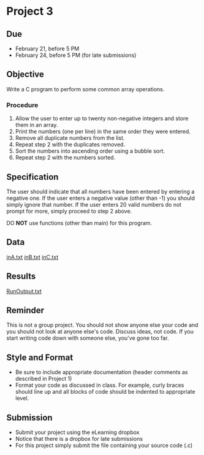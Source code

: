 # Project 3

## Due
* February 21, before 5 PM
* February 24, before 5 PM (for late submissions)

## Objective
Write a C program to perform some common array operations.

### Procedure

1. Allow the user to enter up to twenty non-negative integers and store them in an array.
2. Print the numbers (one per line) in the same order they were entered.
3. Remove all duplicate numbers from the list.
4. Repeat step 2 with the duplicates removed.
5. Sort the numbers into ascending order using a bubble sort.
6. Repeat step 2 with the numbers sorted.

## Specification
The user should indicate that all numbers have been entered by entering a 
negative one. If the user enters a negative value (other than -1) you should 
simply ignore that number. If the user enters 20 valid numbers do not prompt 
for more, simply proceed to step 2 above.

DO **NOT** use functions (other than main) for this program.

## Data
[inA.txt](inA.txt)
[inB.txt](inB.txt)
[inC.txt](inC.txt)

## Results
[RunOutput.txt](RunOutput.txt)

## Reminder
This is not a group project. You should not show anyone else your code and you 
should not look at anyone else's code. Discuss ideas, not code. If you start
writing code down with someone else, you've gone too far.

## Style and Format
* Be sure to include appropriate documentation (header comments as described in 
Project 1)
* Format your code as discussed in class. For example, curly braces should line 
up and all blocks of code should be indented to appropriate level.

## Submission
* Submit your project using the eLearning dropbox
* Notice that there is a dropbox for late submissions
* For this project simply submit the file containing your source code (.c)
